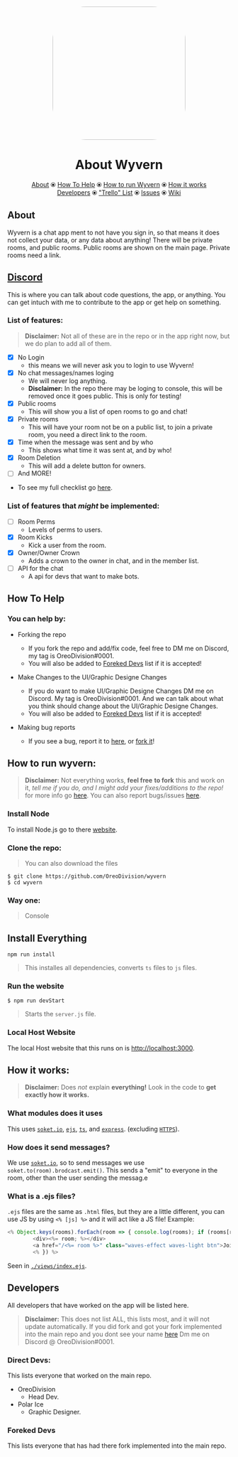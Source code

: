 <div align="center">
	<img align="center" src="https://github.com/OreoDivision/wyvern/blob/main/assets/icons/logo/icon.png" width="300" height="300" style="border-radius: 25%;">
</div>

<h1 align="center">About Wyvern</h1>
<p align="center"><a href="https://github.com/OreoDivision/wyvern#about">About</a> ⦿ <a href="https://github.com/OreoDivision/wyvern#how-to-help">How To Help</a> ⦿ <a href="https://github.com/OreoDivision/wyvern#how-to-run-wyvern">How to run Wyvern</a> ⦿ <a href="https://github.com/OreoDivision/wyvern#how-it-works">How it works</a> <br> <a href="https://github.com/OreoDivision/wyvern#developers">Developers</a> ⦿ <a href="https://www.taskade.com/d/AjDQGcMqEVdw6EgX?share=view&view=dtP5qeBzR9kZ46ea">"Trello" List</a> ⦿ <a href="https://github.com/OreoDivision/wyvern/issues">Issues</a> ⦿ <a href="https://github.com/OreoDivision/wyvern/wiki">Wiki</a></p>

## About
Wyvern is a chat app ment to not have you sign in, so that means it does not collect your data, or any data about anything! There will be private rooms, and public rooms. Public rooms are shown on the main page. Private rooms need a link.

## [Discord](https://discord.com/invite/9kvTg7Pk5W)  
This is where you can talk about code questions, the app, or anything. You can get intuch with me to contribute to the app or get help on something.

### List of features:
> **Disclaimer:** Not all of these are in the repo or in the app right now, but we do plan to add all of them.

- [x] No Login
	* this means we will never ask you to login to use Wyvern!
- [x] No chat messages/names loging
	* We will never log anything.
	* **Disclaimer:** In the repo there may be loging to console, this will be removed once it goes public. This is only for testing!
- [x] Public rooms
	* This will show you a list of open rooms to go and chat!
- [x] Private rooms
	* This will have your room not be on a public list, to join a private room, you need a direct link to the room.
- [x] Time when the message was sent and by who
	* This shows what time it was sent at, and by who!
- [x] Room Deletion
	* This will add a delete button for owners.
- [ ] And MORE!

* To see my full checklist go [here](https://www.taskade.com/d/AjDQGcMqEVdw6EgX?share=view&view=dtP5qeBzR9kZ46ea).

### List of features that ***might*** be implemented:
- [ ] Room Perms
	* Levels of perms to users.
- [x] Room Kicks
	* Kick a user from the room.
- [x] Owner/Owner Crown
	* Adds a crown to the owner in chat, and in the member list.
- [ ] API for the chat
	* A api for devs that want to make bots.

## How To Help
### You can help by:
* Forking the repo
	* If you fork the repo and add/fix code, feel free to DM me on Discord, my tag is OreoDivision#0001.
	* You will also be added to [Foreked Devs](https://github.com/OreoDivision/wyvern#foreked-devs) list if it is accepted! 

* Make Changes to the UI/Graphic Designe Changes
	* If you do want to make UI/Graphic Designe Changes DM me on Discord. My tag is OreoDivision#0001. And we can talk about what you think should change about the UI/Graphic Designe Changes.
	* You will also be added to [Foreked Devs](https://github.com/OreoDivision/wyvern#foreked-devs) list if it is accepted! 
* Making bug reports
	* If you see a bug, report it to [here](https://github.com/OreoDivision/wyvern/issues), or [fork it](https://github.com/OreoDivision/wyvern#how-to-help)!

## How to run wyvern:
> **Disclaimer:** Not everything works, __feel free__ **to fork** this and work on it, *tell me if you do, and I might add your fixes/additions to the repo!* for more info go [here](https://github.com/OreoDivision/wyvern#how-to-help). You can also report bugs/issues [here](https://github.com/OreoDivision/wyvern/issues).

### Install Node
To install Node.js go to there [website](https://nodejs.org/en/).

### Clone the repo:
> You can also download the files
```console
$ git clone https://github.com/OreoDivision/wyvern
$ cd wyvern
```
### Way one:
> Console

## Install Everything
```console
npm run install
```
> This installes all dependencies, converts `ts` files to `js` files.

### Run the website
```console
$ npm run devStart
```
> Starts the `server.js` file.

### Local Host Website
The local Host website that this runs on is [http://localhost:3000](http://localhost:3000).

## How it works:
> **Disclaimer:** Does *not* explain __everything!__ Look in the code to **get exactly how it works.**
### What modules does it uses
This uses [`soket.io`](https://socket.io/), [`ejs`](https://ejs.co/), [`ts`](https://www.typescriptlang.org/), and [`express`](https://expressjs.com/). (excluding [`HTTPS`](https://nodejs.org/api/https.html)).
### How does it send messages?
We use [`soket.io`](https://socket.io/), so to send messages we use `soket.to(room).brodcast.emit()`. This sends a "emit" to everyone in the room, other than the user sending the messag.e 
### What is a .ejs files?
`.ejs` files are the same as `.html` files, but they are a little different, you can use JS by using `<% [js] %>` and it will act like a JS file! Example: 
```js
<% Object.keys(rooms).forEach(room => { console.log(rooms); if (rooms[room].public == 'on') {return;}%>
		<div><%= room; %></div>
		<a href="/<%= room %>" class="waves-effect waves-light btn">Join</a>
		<% }) %>
```
Seen in [`./views/index.ejs`](https://github.com/OreoDivision/wyvern/blob/main/views/index.ejs).

## Developers
All developers that have worked on the app will be listed here.

> **Disclaimer:** This does not list ALL, this lists most, and it will not update automatically. If you did fork and got your fork implemented into the main repo and you dont see your name [here](https://github.com/OreoDivision/wyvern#foreked-devs) Dm me on Discord @ OreoDivision#0001.

### Direct Devs:
This lists everyone that worked on the main repo.
* OreoDivision
	* Head Dev.
* Polar Ice
	* Graphic Designer.

### Foreked Devs
This lists everyone that has had there fork implemented into the main repo.